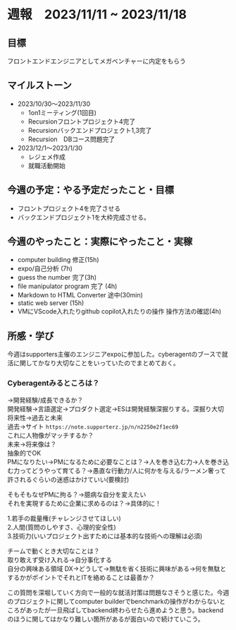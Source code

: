 # 週報　2023/11/11 ~ 2023/11/18

## 目標
フロントエンドエンジニアとしてメガベンチャーに内定をもらう


## マイルストーン
- 2023/10/30〜2023/11/30
    - 1on1ミーティング(1回目)
    - Recursionフロントプロジェクト4完了
    - Recursionバックエンドプロジェクト1,3完了
    - Recursion　DBコース問題完了
- 2023/12/1〜2023/1/30
    - レジェメ作成
    - 就職活動開始


## 今週の予定：やる予定だったこと・目標
- フロントプロジェクト4を完了させる
- バックエンドプロジェクト1を大枠完成させる。

## 今週のやったこと：実際にやったこと・実稼
- computer building 修正(15h)
- expo/自己分析 (7h)
- guess the number 完了(3h)
- file manipulator program 完了 (4h)
- Markdown to HTML Converter 途中(30min)
- static web server (15h)
- VMにVScode入れたりgithub copilot入れたりの操作 操作方法の確認(4h)

## 所感・学び
今週はsupporters主催のエンジニアexpoに参加した。cyberagentのブースで就活に関してかなり大切なことをいっていたのでまとめておく。
### Cyberagentみるところは？
→開発経験/成長できるか？  
開発経験→言語選定→プロダクト選定→ESは開発経験深掘りする。深掘り大切  
将来性→過去と未来  
過去→サイト
```https://note.supporterz.jp/n/n2250e2f1ec69```  
これに人物像がマッチするか？  
未来→将来像は？  
抽象的でOK  
PMになりたい→PMになるために必要なことは？→人を巻き込む力→人を巻き込む力ってどうやって育てる？→愚直な行動力/人に何かを与える/ラーメン奢って許されるぐらいの迷惑はかけていい(要検討)  

そもそもなぜPMに拘る？→臆病な自分を変えたい  
それを実現するために企業に求めるのは？→具体的に！ 

1.若手の裁量権(チャレンジさせてほしい)  
2.人間(質問のしやすさ、心理的安全性)  
3.技術力(いいプロジェクト出すためには基本的な技術への理解は必須)  

チームで動くとき大切なことは？  
取り敢えず受け入れる→自分事化する  
自分の興味ある領域
DX→どうして→無駄を省く技術に興味がある→何を無駄とするかがポイントでそれとITを絡めることは最善か？  

この質問を深堀していく方向で一般的な就活対策は問題なさそうと感じた。今週のプロジェクトに関してcomputer builderでbenchmarkの操作がわからないところがあったが一旦飛ばしてbackend終わらせたら進めようと思う。backendのほうに関してはかなり難しい箇所があるが面白いので続けていこう。


